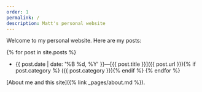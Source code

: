 ```yaml
---
order: 1
permalink: /
description: Matt's personal website
---
```

Welcome to my personal website. Here are my posts:

{% for post in site.posts %}
* {{ post.date | date: '%B %d, %Y' }}&mdash;[{{ post.title }}]({{ post.url }}){% if post.category %} ({{ post.category }}){% endif %}
{% endfor %}

[About me and this site]({% link _pages/about.md %}).